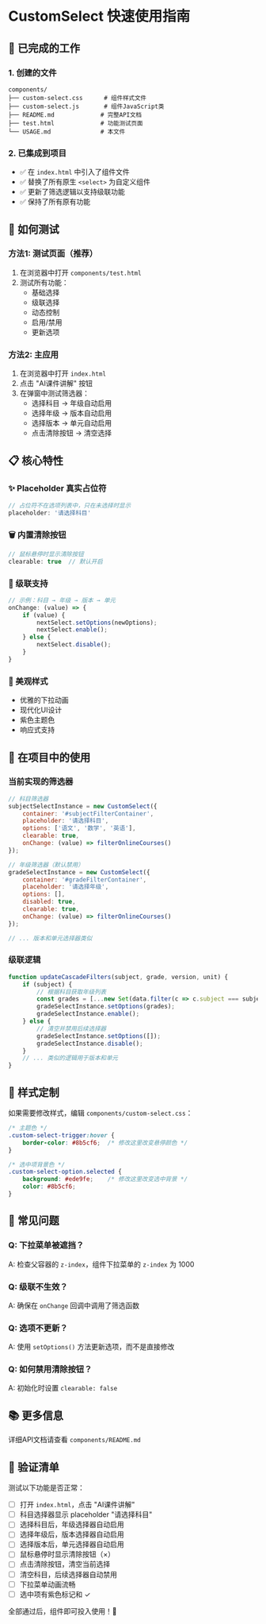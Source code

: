 # CustomSelect 快速使用指南

## 🎯 已完成的工作

### 1. 创建的文件
```
components/
├── custom-select.css      # 组件样式文件
├── custom-select.js       # 组件JavaScript类
├── README.md             # 完整API文档
├── test.html             # 功能测试页面
└── USAGE.md              # 本文件
```

### 2. 已集成到项目
- ✅ 在 `index.html` 中引入了组件文件
- ✅ 替换了所有原生 `<select>` 为自定义组件
- ✅ 更新了筛选逻辑以支持级联功能
- ✅ 保持了所有原有功能

## 🚀 如何测试

### 方法1: 测试页面（推荐）
1. 在浏览器中打开 `components/test.html`
2. 测试所有功能：
   - 基础选择
   - 级联选择
   - 动态控制
   - 启用/禁用
   - 更新选项

### 方法2: 主应用
1. 在浏览器中打开 `index.html`
2. 点击 "AI课件讲解" 按钮
3. 在弹窗中测试筛选器：
   - 选择科目 → 年级自动启用
   - 选择年级 → 版本自动启用
   - 选择版本 → 单元自动启用
   - 点击清除按钮 → 清空选择

## 📋 核心特性

### ✨ Placeholder 真实占位符
```javascript
// 占位符不在选项列表中，只在未选择时显示
placeholder: '请选择科目'
```

### 🗑️ 内置清除按钮
```javascript
// 鼠标悬停时显示清除按钮
clearable: true  // 默认开启
```

### 🔗 级联支持
```javascript
// 示例：科目 → 年级 → 版本 → 单元
onChange: (value) => {
    if (value) {
        nextSelect.setOptions(newOptions);
        nextSelect.enable();
    } else {
        nextSelect.disable();
    }
}
```

### 🎨 美观样式
- 优雅的下拉动画
- 现代化UI设计
- 紫色主题色
- 响应式支持

## 🔧 在项目中的使用

### 当前实现的筛选器

```javascript
// 科目筛选器
subjectSelectInstance = new CustomSelect({
    container: '#subjectFilterContainer',
    placeholder: '请选择科目',
    options: ['语文', '数学', '英语'],
    clearable: true,
    onChange: (value) => filterOnlineCourses()
});

// 年级筛选器（默认禁用）
gradeSelectInstance = new CustomSelect({
    container: '#gradeFilterContainer',
    placeholder: '请选择年级',
    options: [],
    disabled: true,
    clearable: true,
    onChange: (value) => filterOnlineCourses()
});

// ... 版本和单元选择器类似
```

### 级联逻辑

```javascript
function updateCascadeFilters(subject, grade, version, unit) {
    if (subject) {
        // 根据科目获取年级列表
        const grades = [...new Set(data.filter(c => c.subject === subject).map(c => c.grade))];
        gradeSelectInstance.setOptions(grades);
        gradeSelectInstance.enable();
    } else {
        // 清空并禁用后续选择器
        gradeSelectInstance.setOptions([]);
        gradeSelectInstance.disable();
    }
    // ... 类似的逻辑用于版本和单元
}
```

## 🎨 样式定制

如果需要修改样式，编辑 `components/custom-select.css`：

```css
/* 主题色 */
.custom-select-trigger:hover {
    border-color: #8b5cf6;  /* 修改这里改变悬停颜色 */
}

/* 选中项背景色 */
.custom-select-option.selected {
    background: #ede9fe;    /* 修改这里改变选中背景 */
    color: #8b5cf6;
}
```

## 🐛 常见问题

### Q: 下拉菜单被遮挡？
A: 检查父容器的 `z-index`，组件下拉菜单的 `z-index` 为 1000

### Q: 级联不生效？
A: 确保在 `onChange` 回调中调用了筛选函数

### Q: 选项不更新？
A: 使用 `setOptions()` 方法更新选项，而不是直接修改

### Q: 如何禁用清除按钮？
A: 初始化时设置 `clearable: false`

## 📚 更多信息

详细API文档请查看 `components/README.md`

## 🎉 验证清单

测试以下功能是否正常：

- [ ] 打开 `index.html`，点击 "AI课件讲解"
- [ ] 科目选择器显示 placeholder "请选择科目"
- [ ] 选择科目后，年级选择器自动启用
- [ ] 选择年级后，版本选择器自动启用
- [ ] 选择版本后，单元选择器自动启用
- [ ] 鼠标悬停时显示清除按钮（×）
- [ ] 点击清除按钮，清空当前选择
- [ ] 清空科目，后续选择器自动禁用
- [ ] 下拉菜单动画流畅
- [ ] 选中项有紫色标记和 ✓

全部通过后，组件即可投入使用！🎊

